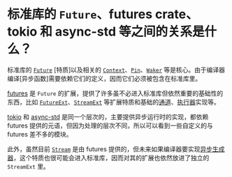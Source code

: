 # 标准库的 `Future`、futures crate、tokio 和 async-std 等之间的关系是什么？

标准库的 [`Future`][future] [特质]以及相关的 [`Context`][context]、[`Pin`][pin]、[`Waker`][waker] 等是核心。由于编译器编译[异步函数]需要依赖它们的定义，因而它们必须被包含在标准库里。

[futures] 是 `Future` 的扩展，提供了许多虽不必进入标准库但依然重要的基础性的东西，比如 [`FutureExt`][future-ext]、[`StreamExt`][stream-ext] 等扩展特质和基础的[通道][channel]、[执行器][executor]实现等。

[tokio] 和 [async-std] 是同一个层次的，主要提供异步运行时的实现，都依赖 futures 提供的元语，但因为处理的层次不同，所以可以看到一些自定义的与 futures 差不多的模块。

此外，虽然目前 [`Stream`][stream] 是由 futures 提供的，但未来如果编译器要实现[异步生成器][generator]，这个特质也很可能会进入标准库，因而对其的扩展也依然放进了独立的 `StreamExt` 里。


[future]: https://doc.rust-lang.org/std/future/trait.Future.html
[context]: https://doc.rust-lang.org/std/task/struct.Context.html
[pin]: https://doc.rust-lang.org/std/pin/struct.Pin.html
[waker]: https://doc.rust-lang.org/std/task/struct.Waker.html

[futures]: https://crates.io/crates/futures
[future-ext]: https://docs.rs/futures/0.3/futures/future/trait.FutureExt.html
[stream]: https://docs.rs/futures/0.3/futures/stream/trait.Stream.html
[stream-ext]: https://docs.rs/futures/0.3/futures/stream/trait.StreamExt.html
[channel]: https://docs.rs/futures/0.3/futures/channel/index.html
[executor]: https://docs.rs/futures/0.3/futures/executor/index.html

[tokio]: https://crates.io/crates/tokio
[async-std]: https://crates.io/crates/async-std

[generator]: https://rust-lang.github.io/rfcs/2394-async_await.html#generators-and-streams "async generator"
